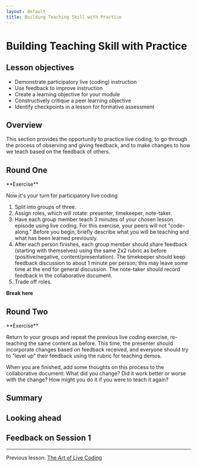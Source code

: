 ```yaml
---
layout: default
title: Building Teaching Skill with Practice
---
```


# Building Teaching Skill with Practice

## Lesson objectives

+ Demonstrate participatory live (coding) instruction
+ Use feedback to improve instruction
+ Create a learning objective for your module
+ Constructively critique a peer learning objective
+ Identify checkpoints in a lesson for formative assessment

## Overview

This section provides the opportunity to practice live coding, to go through 
the process of observing and giving feedback, and to make changes to how we 
teach based on the feedback of others.

## Round One

<div class="exercise" markdown="1">
**Exercise**

Now it's your turn for participatory live coding

1. Split into groups of three.
2. Assign roles, which will rotate: presenter, timekeeper, note-taker.
3. Have each group member teach 3 minutes of your chosen lesson episode using 
live coding. For this exercise, your peers will not "code-along." Before you 
begin, briefly describe what you will be teaching and what has been learned 
previously.
4. After each person finishes, each group member should share feedback 
(starting with themselves) using the same 2x2 rubric as before 
(positive/negative, content/presentation). The timekeeper should keep feedback 
discussion to about 1 minute per person; this may leave some time at the end 
for general discussion. The note-taker should record feedback in the 
collaborative document.
5. Trade off roles.
</div>

**Break here**

## Round Two

<div class="exercise" markdown="1">
**Exercise**

Return to your groups and repeat the previous live coding 
exercise, re-teaching the same content as before. This time, the presenter 
should incorporate changes based on feedback received, and everyone should 
try to "level up" their feedback using the rubric for teaching demos.

When you are finished, add some thoughts on this process to the collaborative 
document: What did you change? Did it work better or worse with the change? How 
might you do it if you were to teach it again?
</div>

## Summary

## Looking ahead

## Feedback on Session 1

***

Previous lesson:  [The Art of Live Coding](3-2-live-coding.md)
